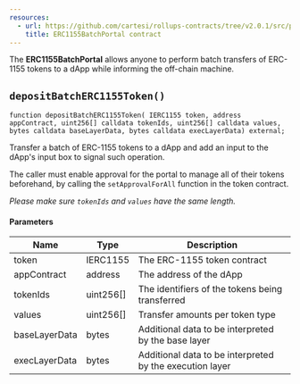```yaml
---
resources:
  - url: https://github.com/cartesi/rollups-contracts/tree/v2.0.1/src/portals/ERC1155BatchPortal.sol
    title: ERC1155BatchPortal contract
---
```


The **ERC1155BatchPortal** allows anyone to perform batch transfers of
ERC-1155 tokens to a dApp while informing the off-chain machine.

## `depositBatchERC1155Token()`

```solidity
function depositBatchERC1155Token( IERC1155 token, address appContract, uint256[] calldata tokenIds, uint256[] calldata values, bytes calldata baseLayerData, bytes calldata execLayerData) external;
```

Transfer a batch of ERC-1155 tokens to a dApp and add an input to
the dApp's input box to signal such operation.

The caller must enable approval for the portal to manage all of their tokens
beforehand, by calling the `setApprovalForAll` function in the token contract.

_Please make sure `tokenIds` and `values` have the same length._

#### Parameters

| Name          | Type      | Description                                              |
| ------------- | --------- | -------------------------------------------------------- |
| token         | IERC1155  | The ERC-1155 token contract                              |
| appContract   | address   | The address of the dApp                                  |
| tokenIds      | uint256[] | The identifiers of the tokens being transferred          |
| values        | uint256[] | Transfer amounts per token type                          |
| baseLayerData | bytes     | Additional data to be interpreted by the base layer      |
| execLayerData | bytes     | Additional data to be interpreted by the execution layer |

